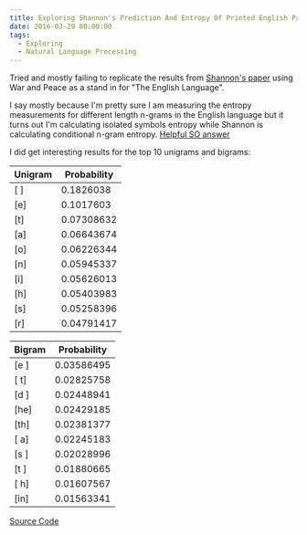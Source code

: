 ```yaml
---
title: Exploring Shannon's Prediction And Entropy Of Printed English Paper
date: 2016-03-29 00:00:00
tags:
  - Exploring
  - Natural Language Processing
---
```

Tried and mostly failing to replicate the results from [Shannon's paper](http://languagelog.ldc.upenn.edu/myl/Shannon1950.pdf) using War and Peace as a stand in for "The English Language".

I say mostly because I'm pretty sure I am measuring the entropy measurements for different length n-grams in the English language but it turns out I'm calculating isolated symbols entropy while Shannon is calculating conditional n-gram entropy.
[Helpful SO answer](https://stackoverflow.com/questions/9604460/how-to-find-out-the-entropy-of-the-english-language)

I did get interesting results for the top 10 unigrams and bigrams:

| Unigram | Probability |
| - | - | 
| [ ] | 0.1826038 |
| [e] | 0.1017603 |
| [t] | 0.07308632 |
| [a] | 0.06643674 |
| [o] | 0.06226344 |
| [n] | 0.05945337 |
| [i] | 0.05626013 |
| [h] | 0.05403983 |
| [s] | 0.05258396 |
| [r] | 0.04791417 |

| Bigram | Probability |
| - | - | 
| [e ] | 0.03586495 |
| [ t] | 0.02825758 |
| [d ] | 0.02448941 |
| [he] | 0.02429185 |
| [th] | 0.02381377 |
| [ a] | 0.02245183 |
| [s ] | 0.02028996 |
| [t ] | 0.01880665 |
| [ h] | 0.01607567 |
| [in] | 0.01563341 |

[Source Code](https://github.com/DForshner/CSharpExperiments/blob/master/ShannonPredictionAndEntropyOfPrintedEnglish.cs)